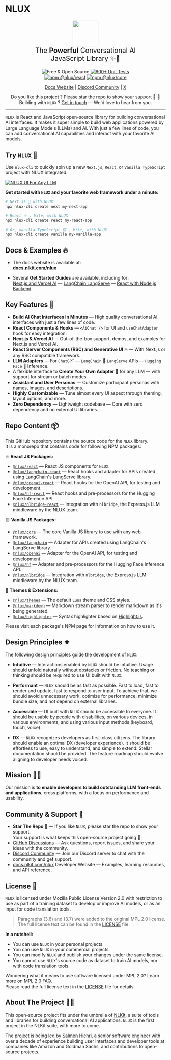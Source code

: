 # NLUX

<p align=center style="font-size: 1.5em">
  <img style="padding: 0; margin: 0;" height="80px" src="https://content.nlkit.com/logos/nlux.png"/><br />
  The <strong>Powerful</strong> Conversational AI<br />JavaScript Library ✨💬
</p>
<p align=center>
  <img alt="Free & Open Source" src="https://img.shields.io/badge/Free%20%26%20Open%20Source-1ccb61" />
  <a href="https://github.com/nlkitai/nlux/actions/workflows/run-all-tests.yml"><img alt="600+ Unit Tests" src="https://github.com/nlkitai/nlux/actions/workflows/run-all-tests.yml/badge.svg" /></a>
<br />
  <a href="https://www.npmjs.com/package/@nlux/react"><img alt="npm @nlux/react" src="https://img.shields.io/badge/NPM-@nlux/react-dbda6a" /></a>
  <a href="https://www.npmjs.com/package/@nlux/core"><img alt="npm @nlux/core" src="https://img.shields.io/badge/NPM-@nlux/core-dbda6a" /></a>
</p>
<p align="center">
    <a href="https://docs.nlkit.com/nlux">Docs Website</a> | <a href="https://discord.gg/SRwDmZghNB">Discord Community</a> | <a href="https://twitter.com/nluxai">X</a>
</p>
<p align="center">
    Do you like this project ? Please star the repo to show your support 🌟 🧡
    <br />
    Building with <code>NLUX</code> ? <a href="https://calendly.com/nlkit/intro">Get in touch</a> — We'd love to hear from you.
</p>

------

`NLUX` is React and JavaScript open-source library for building conversational AI interfaces. It makes it super simple
to build web applications powered by Large Language Models (LLMs) and AI. With just a few  lines of code, you can add
conversational AI capabilities and interact with your favorite AI models.

## Try `NLUX` 🚀

Use `nlux-cli` to quickly spin up a new `Next.js`, `React`, or `Vanilla TypeScript` project with NLUX integrated.

[![NLUX UI For Any LLM](https://content.nlkit.com/images/github/nlux-cli-animation.gif)](https://docs.nlkit.com/nlux)

**Get started with `NLUX` and your favorite web framework under a minute:**

```sh
# Next.js 🔼 with NLUX 
npx nlux-cli create next my-next-app
```
```sh
# React ⚛️ , Vite, with NLUX
npx nlux-cli create react my-react-app
```
```sh
# Or, vanilla TypeScript 🟨 , Vite, with NLUX
npx nlux-cli create vanilla my-vanilla-app
```

## Docs & Examples 🔥

* The docs website is available at:  
  **[docs.nlkit.com/nlux](https://docs.nlkit.com/nlux)**

* Several **Get Started Guides** are available, including for:  
  [Next.js and Vercel AI](https://docs.nlkit.com/nlux/learn/get-started/vercel-ai/) —
  [LangChain LangServe](https://docs.nlkit.com/nlux/learn/get-started/nlux-langchain) —
  [React with Node.js Backend](https://docs.nlkit.com/nlux/learn/get-started/nlux-nodejs-nlbridge-chatgpt)

## Key Features 🌟

* **Build AI Chat Interfaces In Minutes** ― High quality conversational AI interfaces with just a few lines of code.
* **React Components & Hooks** ― `<AiChat />` for UI and `useChatAdapter` hook for easy integration.
* **Next.js & Vercel AI** ― Out-of-the-box support, demos, and examples for Next.js and Vercel AI.
* **React Server Components (RSC) and Generative UI** 🔥 ― With Next.js or any RSC compatible framework.
* **LLM Adapters** ― For `ChatGPT` ― `LangChain` 🦜 `LangServe` APIs ― `Hugging Face` 🤗 Inference.
* A flexible interface to **Create Your Own Adapter** 🎯 for any LLM ― with support for stream or batch modes.
* **Assistant and User Personas** ― Customize participant personas with names, images, and descriptions.
* **Highly Customizable** ― Tune almost every UI aspect through theming, layout options, and more.
* **Zero Dependency** ― Lightweight codebase ― Core with zero dependency and no external UI libraries.

## Repo Content 📦

This GitHub repository contains the source code for the `NLUX` library.<br />
It is a monorepo that contains code for following NPM packages:

⚛️ **React JS Packages:**

* [`@nlux/react`](https://www.npmjs.com/package/@nlux/react) ― React JS components for `NLUX`.
* [`@nlux/langchain-react`](https://www.npmjs.com/package/@nlux/langchain-react) ― React hooks and adapter for APIs
  created using LangChain's LangServe library.
* [`@nlux/openai-react`](https://www.npmjs.com/package/@nlux/openai-react) ― React hooks for the OpenAI API, for testing
  and development.
* [`@nlux/hf-react`](https://www.npmjs.com/package/@nlux/hf-react) ― React hooks and pre-processors for the Hugging Face
  Inference API
* [`@nlux/nlbridge-react`](https://www.npmjs.com/package/@nlux/nlbridge-react) ― Integration with `nlbridge`, the
  Express.js LLM middleware by the NLUX team.

🟨 **Vanilla JS Packages:**

* [`@nlux/core`](https://www.npmjs.com/package/@nlux/core) ― The core Vanilla JS library to use with any web framework.
* [`@nlux/langchain`](https://www.npmjs.com/package/@nlux/langchain) ― Adapter for APIs created using LangChain's
  LangServe library.
* [`@nlux/openai`](https://www.npmjs.com/package/@nlux/openai) ― Adapter for the OpenAI API, for testing and
  development.
* [`@nlux/hf`](https://www.npmjs.com/package/@nlux/hf) ― Adapter and pre-processors for the Hugging Face Inference API.
* [`@nlux/nlbridge`](https://www.npmjs.com/package/@nlux/nlbridge) ― Integration with `nlbridge`, the Express.js LLM
  middleware by the NLUX team.

🎁 **Themes & Extensions:**

* [`@nlux/themes`](https://www.npmjs.com/package/@nlux/themes) ― The default `Luna` theme and CSS styles.
* [`@nlux/markdown`](https://www.npmjs.com/package/@nlux/markdown) ― Markdown stream parser to render
  markdown as it's being generated.
* [`@nlux/highlighter`](https://www.npmjs.com/package/@nlux/highlighter) ― Syntax highlighter based on
  [Highlight.js](https://highlightjs.org/).

Please visit each package's NPM page for information on how to use it.

## Design Principles ⚜️

The following design principles guide the development of `NLUX`:

* **Intuitive** ― Interactions enabled by `NLUX` should be intuitive.
  Usage should unfold naturally without obstacles or friction. No teaching or thinking
  should be required to use UI built with `NLUX`.

* **Performant** ― `NLUX` should be as fast as possible. Fast to load, fast to render
  and update, fast to respond to user input. To achieve that, we should avoid unnecessary
  work, optimize for performance, minimize bundle size, and not depend on external libraries.

* **Accessible** ― UI built with `NLUX` should be accessible to everyone. It should be usable
  by people with disabilities, on various devices, in various environments, and using various
  input methods (keyboard, touch, voice).

* **DX** ― `NLUX` recognizes developers as first-class citizens. The library should enable an
  optimal DX (developer experience). It should be effortless to use, easy to understand, and
  simple to extend. Stellar documentation should be provided. The feature roadmap should evolve
  aligning to developer needs voiced.

## Mission 👨‍🚀

Our mission is **to enable developers to build outstanding LLM front-ends and applications**,
cross platforms, with a focus on performance and usability.

## Community & Support 🙏

* **Star The Repo** 🌟 ― If you like `NLUX`, please star the repo to show your support.  
  Your support is what keeps this open-source project going 🧡
* [GitHub Discussions](https://github.com/nlkitai/nlux/discussions) ― Ask questions, report issues, and share your
  ideas with the community.
* [Discord Community](https://discord.gg/SRwDmZghNB) ― Join our Discord server to chat with the community and get
  support.
* [docs.nlkit.com/nlux](https://docs.nlkit.com/nlux) Developer Website ― Examples, learning resources, and API reference.

## License 📃

`NLUX` is licensed under Mozilla Public License Version 2.0 with restriction to use as
part of a training dataset to develop or improve AI models, or as an input for code
translation tools.

> Paragraphs (3.6) and (3.7) were added to the original MPL 2.0 license.  
> The full license text can be found in the [LICENSE](LICENSE) file.

**In a nutshell:**

* You can use `NLUX` in your personal projects.
* You can use `NLUX` in your commercial projects.
* You can modify `NLUX` and publish your changes under the same license.
* You cannot use `NLUX`'s source code as dataset to train AI models, nor with code translation tools.

Wondering what it means to use software licensed under MPL 2.0? Learn more
on [MPL 2.0 FAQ](https://www.mozilla.org/en-US/MPL/2.0/FAQ/).  
Please read the full license text in the [LICENSE](LICENSE) file for details.

## About The Project 👨‍💻

This open-source project fits under the umbrella of [NLKit](https://nlkit.com), a suite of tools and libraries for 
building conversational AI applications. `NLUX` is the first project in the NLKit suite, with more to come.

The project is being led by [Salmen Hichri](https://github.com/salmenus), a senior software engineer with over a decade of experience building user interfaces and developer
tools at companies like Amazon and Goldman Sachs, and contributions to open-source projects.
